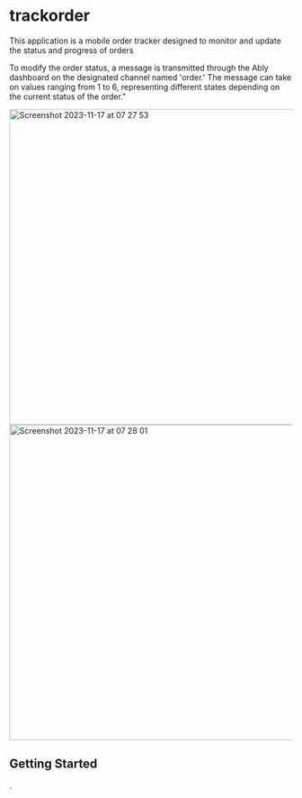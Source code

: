 # trackorder
This application is a mobile order tracker designed to monitor and update the status and progress of orders

To modify the order status, a message is transmitted through the Ably dashboard on the designated channel named 'order.' The message can take on values ranging from 1 to 6, representing different states depending on the current status of the order."

<img width="560" alt="Screenshot 2023-11-17 at 07 27 53" src="https://github.com/PRINCEISAH/order-tracker/assets/37813957/122cf4d2-edbc-4215-b4bd-2515d1776411">


<img width="560" alt="Screenshot 2023-11-17 at 07 28 01" src="https://github.com/PRINCEISAH/order-tracker/assets/37813957/45c04c75-f947-4d21-831a-a678929bb088">


## Getting Started

.
